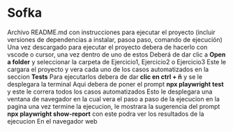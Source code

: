 # Sofka
Archivo README.md con instrucciones para ejecutar el proyecto (incluir versiones de dependencias a instalar, pasoa paso, comando de ejecución)
Una vez descargado para ejecutar el proyecto debera de hacerlo con vscode o cursor, una vez dentro de uno de estos
Deberá de dar clic a **Open a folder** y seleccionar la carpeta de Ejercicio1, Ejercicio2 o Ejercicio3
Este le cargara el proyecto y vera cada uno de los casos automatizados en la seccion **Tests**
Para ejecutarlos debera de dar **clic en ctrl + ñ** y se le desplegara la terminal
Aqui debera de poner el prompt **npx playwright test** y este le correra todos los casos automatizados
Esto le desplegara una ventana de navegador en la cual vera el paso a paso de la ejecucion en la pagina
una vez termine la ejecucion, le mostrara la sugerencia del prompt **npx playwright show-report** con este podra ver los resultados de la ejecucion
En el navegador web
